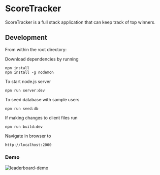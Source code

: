 # ScoreTracker
ScoreTracker is a full stack application that can keep track of top winners.

## Development
From within the root directory:

Download dependencies by running
```
npm install
npm install -g nodemon
```

To start node.js server
```
npm run server:dev
```

To seed database with sample users
```
npm run seed:db
```
If making changes to client files run
```
npm run build:dev
```


Navigate in browser to
```
http://localhost:2000
```

### Demo
![leaderboard-demo](demo/demo.gif)
